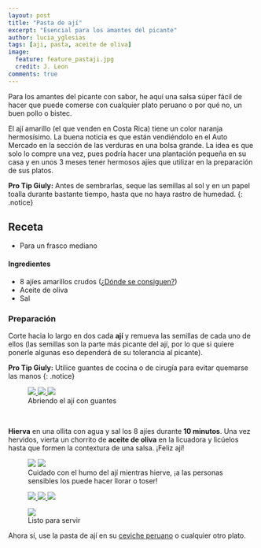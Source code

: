 ```yaml
---
layout: post
title: "Pasta de ají"
excerpt: "Esencial para los amantes del picante"
author: lucia_yglesias
tags: [aji, pasta, aceite de oliva]
image:
  feature: feature_pastaji.jpg
  credit: J. Leon
comments: true
---
```

> 

Para los amantes del picante con sabor, he aquí una salsa súper fácil de hacer que puede comerse con cualquier plato peruano o por qué no, un buen pollo o bistec.
 
El ají amarillo (el que venden en Costa Rica) tiene un color naranja hermosísimo. La buena noticia es que están vendiéndolo en el Auto Mercado en la sección de las verduras en una bolsa grande. La idea es que solo lo compre una vez, pues podría hacer una plantación pequeña en su casa y en unos 3 meses tener hermosos ajíes que utilizar en la preparación de sus platos.
 
**Pro Tip Giuly:** Antes de sembrarlas, seque las semillas al sol y en un papel toalla durante bastante tiempo, hasta que no haya rastro de humedad.
{: .notice}

## Receta

* Para un frasco mediano

#### Ingredientes
 
* 8 ajíes amarillos crudos ([¿Dónde se consiguen?](/faq))
* Aceite de oliva
* Sal
 
### Preparación
 
Corte hacia lo largo en dos cada **ají** y remueva las semillas de cada uno de ellos (las semillas son la parte más picante del ají, por lo que si quiere ponerle algunas eso dependerá de su tolerancia al picante).

**Pro Tip Giuly:** Utilice guantes de cocina o de cirugía para evitar quemarse las manos
{: .notice}

<figure class="third">
    <a href="/images/post_pastaji_1.jpg"> <img src="/images/post_pastaji_1.jpg"> </a>
	<a href="/images/post_pastaji_2.jpg"> <img src="/images/post_pastaji_2.jpg"> </a>
	<a href="/images/post_pastaji_3.jpg"> <img src="/images/post_pastaji_3.jpg"> </a>
	<figcaption>Abriendo el ají con guantes</figcaption>
</figure>
 <br>
 
**Hierva** en una ollita con agua y sal los 8 ajíes durante **10 minutos**. Una vez hervidos, vierta un chorrito de **aceite de oliva** en la licuadora y licúelos hasta que formen la contextura de una salsa. ¡Feliz ají!

<figure class="half">
    <a href="/images/post_pastaji_4.jpg"><img src="/images/post_pastaji_4.jpg"></a>
    <a href="/images/post_pastaji_5.jpg"><img src="/images/post_pastaji_5.jpg"></a>
    <figcaption>Cuidado con el humo del ají mientras hierve, ¡a las personas sensibles los puede hacer llorar o toser!</figcaption>
</figure>

<figure class="third">
    <a href="/images/post_pastaji_6.jpg"> <img src="/images/post_pastaji_6.jpg"> </a>
	<a href="/images/post_pastaji_7.jpg"> <img src="/images/post_pastaji_7.jpg"> </a>
	<a href="/images/post_pastaji_8.jpg"> <img src="/images/post_pastaji_8.jpg"> </a>

</figure>

<figure>
    <a href="/images/post_pastaji_9.jpg"><img src="/images/post_pastaji_9.jpg"></a>
    <figcaption>Listo para servir</figcaption>
</figure>

Ahora sí, use la pasta de ají en su [ceviche peruano](/ceviche) o cualquier otro plato.


